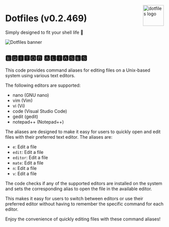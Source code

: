 <!-- markdownlint-disable MD033 MD041 MD043 -->

<img
  src="https://kura.pro/dotfiles/v2/images/logos/dotfiles.svg"
  alt="dotfiles logo"
  width="66"
  align="right"
/>

<!-- markdownlint-enable MD033 MD041 -->

# Dotfiles (v0.2.469)

Simply designed to fit your shell life 🐚

![Dotfiles banner][banner]

## 🅴🅳🅸🆃🅾🆁 🅰🅻🅸🅰🆂🅴🆂

This code provides command aliases for editing files on a Unix-based
system using various text editors.

The following editors are supported:

- nano (GNU nano)
- vim (Vim)
- vi (Vi)
- code (Visual Studio Code)
- gedit (gedit)
- notepad++ (Notepad++)

The aliases are designed to make it easy for users to quickly open and
edit files with their preferred text editor. The aliases are:

- `e`: Edit a file
- `edit`: Edit a file
- `editor`: Edit a file
- `mate`: Edit a file
- `n`: Edit a file
- `v`: Edit a file

The code checks if any of the supported editors are installed on the
system and sets the corresponding alias to open the file in the
available editor.

This makes it easy for users to switch between editors or use their
preferred editor without having to remember the specific command for
each editor.

Enjoy the convenience of quickly editing files with these command
aliases!

[banner]: https://kura.pro/dotfiles/v2/images/titles/title-dotfiles.svg
